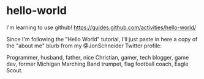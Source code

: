 # hello-world
I'm learning to use github! https://guides.github.com/activities/hello-world/

Since I'm following the "Hello World" tutorial, I'll just paste in here a copy
of the "about me" blurb from my @JonSchneider Twitter profile:

Programmer, husband, father, nice Christian, gamer, tech blogger, game dev, former Michigan Marching Band trumpet, flag football coach, Eagle Scout.
